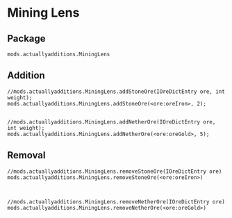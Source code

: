 # Mining Lens

## Package

`mods.actuallyadditions.MiningLens`

## Addition

    //mods.actuallyadditions.MiningLens.addStoneOre(IOreDictEntry ore, int weight);
    mods.actuallyadditions.MiningLens.addStoneOre(<ore:oreIron>, 2);
    
    
    //mods.actuallyadditions.MiningLens.addNetherOre(IOreDictEntry ore, int weight);
    mods.actuallyadditions.MiningLens.addNetherOre(<ore:oreGold>, 5);
    

## Removal

    //mods.actuallyadditions.MiningLens.removeStoneOre(IOreDictEntry ore)
    mods.actuallyadditions.MiningLens.removeStoneOre(<ore:oreIron>)
    
    
    
    //mods.actuallyadditions.MiningLens.removeNetherOre(IOreDictEntry ore)
    mods.actuallyadditions.MiningLens.removeNetherOre(<ore:oreGold>)